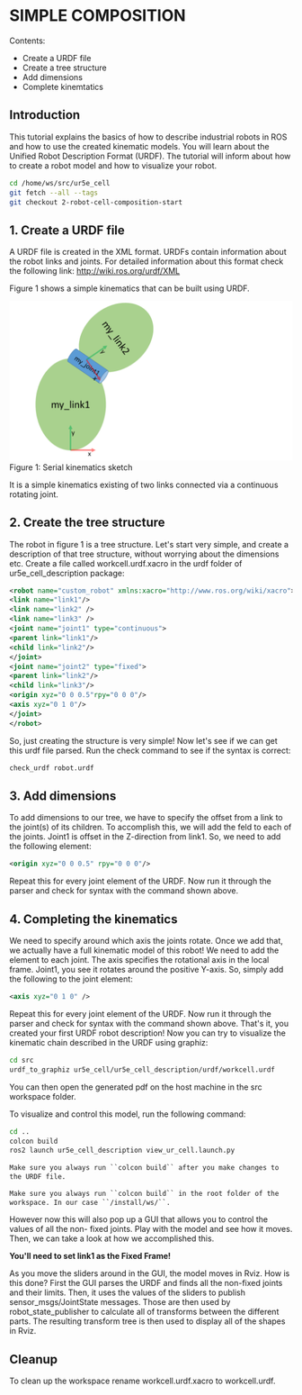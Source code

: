 # SIMPLE COMPOSITION

Contents:
* Create a URDF file
* Create a tree structure
* Add dimensions
* Complete kinemtatics

## Introduction
This tutorial explains the basics of how to describe industrial robots in ROS and how to use
the created kinematic models.
You will learn about the Unified Robot Description Format
(URDF). The tutorial will inform about how to create a robot model and how to visualize your
robot.

```bash
cd /home/ws/src/ur5e_cell
git fetch --all --tags
git checkout 2-robot-cell-composition-start
```

## 1. Create a URDF file
A URDF file is created in the XML format. URDFs contain information about the robot links
and joints. For detailed information about this format check the following link:
http://wiki.ros.org/urdf/XML

Figure 1 shows a simple kinematics that can be built using URDF.

![Figure 1](resources/simple-model.png)
Figure 1: Serial kinematics sketch

It is a simple kinematics existing of two links connected via a continuous rotating joint.

## 2. Create the tree structure
The robot in figure 1 is a tree structure. Let's start very simple, and create a description of that
tree structure, without worrying about the dimensions etc. Create a file called workcell.urdf.xacro in the urdf folder of ur5e_cell_description package:

```xml
<robot name="custom_robot" xmlns:xacro="http://www.ros.org/wiki/xacro">
<link name="link1"/>
<link name="link2" />
<link name="link3" />
<joint name="joint1" type="continuous">
<parent link="link1"/>
<child link="link2"/>
</joint>
<joint name="joint2" type="fixed">
<parent link="link2"/>
<child link="link3"/>
<origin xyz="0 0 0.5"rpy="0 0 0"/>
<axis xyz="0 1 0"/>
</joint>
</robot>
```
So, just creating the structure is very simple! Now let's see if we can get this urdf file parsed. Run the check command to see if the syntax is correct:

```bash
check_urdf robot.urdf
```
## 3. Add dimensions
To add dimensions to our tree, we have to specify the offset from a link to the joint(s) of its
children. To accomplish this, we will add the feld <origin> to each of the joints.
Joint1 is offset in the Z-direction from link1. So, we need to add the following <origin> element:

```xml
<origin xyz="0 0 0.5" rpy="0 0 0"/>
```
Repeat this for every joint element of the URDF. Now run it through the parser and check for
syntax with the command shown above.

## 4. Completing the kinematics
We need to specify around which axis the joints rotate. Once we add that, we actually have a
full kinematic model of this robot! We need to add the <axis> element to each joint. The axis
specifies the rotational axis in the local frame.
Joint1, you see it rotates around the positive Y-axis. So, simply add the following to the joint
element:

```xml
<axis xyz="0 1 0" />
```

Repeat this for every joint element of the URDF. Now run it through the parser and check for
syntax with the command shown above.
That's it, you created your first URDF robot description!
Now you can try to visualize the
kinematic chain described in the URDF using graphiz:

```bash
cd src
urdf_to_graphiz ur5e_cell/ur5e_cell_description/urdf/workcell.urdf 
```

You can then open the generated pdf on the host machine in the src workspace folder.

To visualize and control this model, run the following command:

```bash
cd ..
colcon build
ros2 launch ur5e_cell_description view_ur_cell.launch.py
```

```{note}
Make sure you always run ``colcon build`` after you make changes to the URDF file.
```
```{note}
Make sure you always run ``colcon build`` in the root folder of the workspace. In our case ``/install/ws/``.
```

However now this will also pop up a GUI that allows you to control the values of all the non-
fixed joints. Play with the model and see how it moves. Then, we can take a look at how we
accomplished this.

**You'll need to set link1 as the Fixed Frame!**

As you move the sliders around in the GUI, the model moves in Rviz. How is this done? First
the GUI parses the URDF and finds all the non-fixed joints and their limits.
Then, it uses
the values of the sliders to publish sensor_msgs/JointState messages. Those are then used by
robot_state_publisher to calculate all of transforms between the different parts. The resulting
transform tree is then used to display all of the shapes in Rviz.

## Cleanup
To clean up the workspace rename workcell.urdf.xacro to workcell.urdf.
